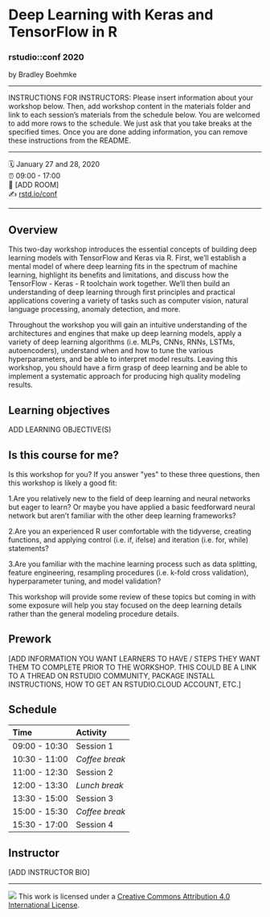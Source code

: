 Deep Learning with Keras and TensorFlow in R
================

### rstudio::conf 2020

by Bradley Boehmke

-----

INSTRUCTIONS FOR INSTRUCTORS: Please insert information about your
workshop below. Then, add workshop content in the materials folder and
link to each session’s materials from the schedule below. You are
welcomed to add more rows to the schedule. We just ask that you take
breaks at the specified times. Once you are done adding information, you
can remove these instructions from the README.

-----

:spiral_calendar: January 27 and 28, 2020  
:alarm_clock:     09:00 - 17:00  
:hotel:           \[ADD ROOM\]  
:writing_hand:    [rstd.io/conf](http://rstd.io/conf)

-----

## Overview

This two-day workshop introduces the essential concepts of building deep learning models with TensorFlow and Keras via R. First, we’ll establish a mental model of where deep learning fits in the spectrum of machine learning, highlight its benefits and limitations, and discuss how the TensorFlow - Keras - R toolchain work together. We’ll then build an understanding of deep learning through first principles and practical applications covering a variety of tasks such as computer vision, natural language processing, anomaly detection, and more.

Throughout the workshop you will gain an intuitive understanding of the architectures and engines that make up deep learning models, apply a variety of deep learning algorithms (i.e. MLPs, CNNs, RNNs, LSTMs, autoencoders), understand when and how to tune the various hyperparameters, and be able to interpret model results. Leaving this workshop, you should have a firm grasp of deep learning and be able to implement a systematic approach for producing high quality modeling results.

## Learning objectives

ADD LEARNING OBJECTIVE(S)

## Is this course for me?

Is this workshop for you? If you answer "yes" to these three questions, then this workshop is likely a good fit: 

1.Are you relatively new to the field of deep learning and neural networks but eager to learn? Or maybe you have applied a basic feedforward neural network but aren’t familiar with the other deep learning frameworks? 

2.Are you an experienced R user comfortable with the tidyverse, creating functions, and applying control (i.e. if, ifelse) and iteration (i.e. for, while) statements? 

3.Are you familiar with the machine learning process such as data splitting, feature engineering, resampling procedures (i.e. k-fold cross validation), hyperparameter tuning, and model validation? 

This workshop will provide some review of these topics but coming in with some exposure will help you stay focused on the deep learning details rather than the general modeling procedure details.

## Prework

\[ADD INFORMATION YOU WANT LEARNERS TO HAVE / STEPS THEY WANT THEM TO
COMPLETE PRIOR TO THE WORKSHOP. THIS COULD BE A LINK TO A THREAD ON
RSTUDIO COMMUNITY, PACKAGE INSTALL INSTRUCTIONS, HOW TO GET AN
RSTUDIO.CLOUD ACCOUNT, ETC.\]

## Schedule

| Time          | Activity         |
| :------------ | :--------------- |
| 09:00 - 10:30 | Session 1        |
| 10:30 - 11:00 | *Coffee break*   |
| 11:00 - 12:30 | Session 2        |
| 12:00 - 13:30 | *Lunch break*    |
| 13:30 - 15:00 | Session 3        |
| 15:00 - 15:30 | *Coffee break*   |
| 15:30 - 17:00 | Session 4        |

## Instructor

\[ADD INSTRUCTOR BIO\]

-----

![](https://i.creativecommons.org/l/by/4.0/88x31.png) This work is
licensed under a [Creative Commons Attribution 4.0 International
License](https://creativecommons.org/licenses/by/4.0/).
